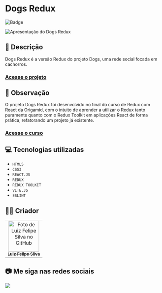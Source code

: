 # Dogs Redux
![Badge](http://img.shields.io/static/v1?label=STATUS&message=CONCLUIDO&color=GREEN&style=for-the-badge)   

<img src="https://github.com/luizfelipe9627/dogs/blob/main/src/assets/img/dogs.gif" alt="Apresentação do Dogs Redux">

## 📄 Descrição
Dogs Redux é a versão Redux do projeto Dogs, uma rede social focada em cachorros.

### <a href="https://luizfelipe9627-dogs.netlify.app">Acesse o projeto</a>

## 📑 Observação
O projeto Dogs Redux foi desenvolvido no final do curso de Redux com React da Origamid, com o intuito de aprender a utilizar o Redux tanto puramente quanto com o Redux Toolkit em aplicações React de forma prática, refatorando um projeto já existente.

### <a href="https://www.origamid.com/curso/redux-com-react">Acesse o curso</a>

## 💻 Tecnologias utilizadas

- ``HTML5``
- ``CSS3``
- ``REACT.JS``
- ``REDUX``
- ``REDUX TOOLKIT``
- ``VITE.JS``
- ``ESLINT``

## 🧑‍💻 Criador

<table>
  <tr>
    <td align="center">
      <a href="https://github.com/luizfelipe9627">
        <img src="https://github.com/luizfelipe9627.png" width="100px;" alt="Foto de Luiz Felipe Silva no GitHub"/><br>
        <sub>
          <b>Luiz Felipe Silva</b>
        </sub>
      </a>
    </td>
  </tr>
</table>

## 📷 Me siga nas redes sociais<br>

<p align="left">
  <a href="https://www.linkedin.com/in/luizfelipe9627/" target="_blank"><img src="https://img.shields.io/badge/-LinkedIn-%230077B5?style=for-the-badge&logo=linkedin&logoColor=white"></a>
</p>


